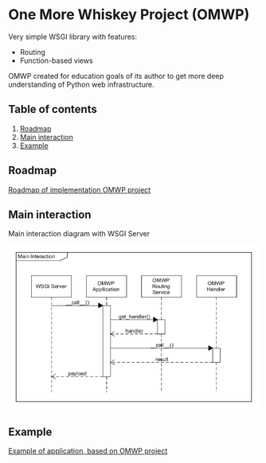 # One More Whiskey Project (OMWP)

Very simple WSGI library with features:
- Routing
- Function-based views

OMWP created for education goals of its author to get more deep understanding of Python web infrastructure.

## Table of contents
1. [Roadmap](#roadmap)
2. [Main interaction](#main-interaction)
3. [Example](#example)

## Roadmap 
[Roadmap of implementation OMWP project](docs/ROADMAP.md)

## Main interaction
Main interaction diagram with WSGI Server

![Image](docs/omwp_main_interaction.png)


## Example
[Example of application, based on OMWP project](example/README.md)
